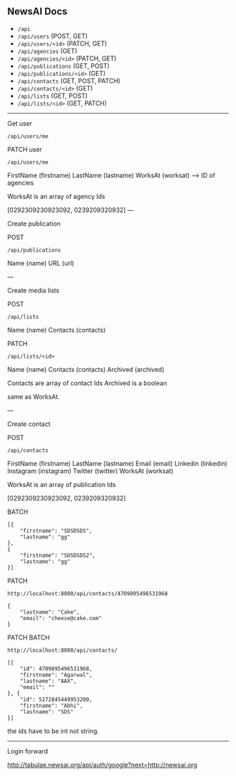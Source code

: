 ## NewsAI Docs

- `/api`
- `/api/users` (POST, GET)
- `/api/users/<id>` (PATCH, GET)
- `/api/agencies` (GET)
- `/api/agencies/<id>` (PATCH, GET)
- `/api/publications` (GET, POST)
- `/api/publications/<id>` (GET)
- `/api/contacts` (GET, POST, PATCH)
- `/api/contacts/<id>` (GET)
- `/api/lists` (GET, POST)
- `/api/lists/<id>` (GET, PATCH)

----

Get user

`/api/users/me`

PATCH user

`/api/users/me`

FirstName (firstname)
LastName (lastname)
WorksAt (worksat) —> ID of agencies

WorksAt is an array of agency Ids


[0292309230923092, 0239209320932]
—

Create publication

POST

`/api/publications`

Name (name)
URL (url)

—

Create media lists

POST

`/api/lists`

Name (name)
Contacts (contacts)

PATCH

`/api/lists/<id>`

Name (name)
Contacts (contacts)
Archived (archived)

Contacts are array of contact Ids
Archived is a boolean

same as WorksAt.

—

Create contact

POST

`/api/contacts`

FirstName (firstname)
LastName (lastname)
Email (email)
Linkedin (linkedin)
Instagram (instagram)
Twitter (twitter)
WorksAt (worksat)

WorksAt is an array of publication Ids

[0292309230923092, 0239209320932]

BATCH

```
[{
    "firstname": "SDSDSDS",
    "lastname": "gg"
},
{
    "firstname": "SDSDSDS2",
    "lastname": "gg"
}]
```

PATCH

`http://localhost:8080/api/contacts/4709895496531968`

```
{
    "lastname": "Cake",
    "email": "cheese@cake.com"
}
```

PATCH BATCH

`http://localhost:8080/api/contacts/`

```
[{
    "id": 4709895496531968,
    "firstname": "Agarwal",
    "lastname": "AAX",
    "email": ""
}, {
    "id": 5272845449953280,
    "firstname": "Abhi",
    "lastname": "SDS"
}]
```

the ids have to be int not string.

---

Login forward

http://tabulae.newsai.org/api/auth/google?next=http://newsai.org
